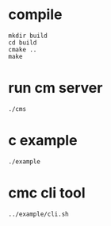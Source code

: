 # compile
```
mkdir build
cd build
cmake ..
make
```

# run cm server
```
./cms
```

# c example
```
./example
```

# cmc cli tool
```
../example/cli.sh
```
